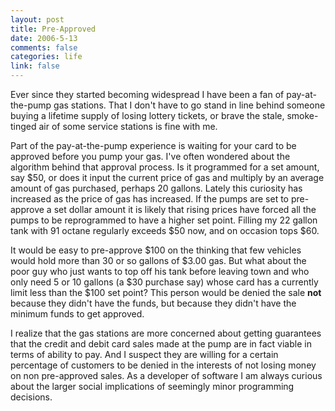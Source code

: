 ```yaml
--- 
layout: post
title: Pre-Approved
date: 2006-5-13
comments: false
categories: life
link: false
---
```

Ever since they started becoming widespread I have been a fan of pay-at-the-pump gas stations. That I don't have to go stand in line behind someone buying a lifetime supply of losing lottery tickets, or brave the stale, smoke-tinged air of some service stations is fine with me.

Part of the pay-at-the-pump experience is waiting for your card to be approved before you pump your gas. I've often wondered about the algorithm behind that approval process. Is it programmed for a set amount, say $50, or does it input the current price of gas and multiply by an average amount of gas purchased, perhaps 20 gallons. Lately this curiosity has increased as the price of gas has increased. If the pumps are set to pre-approve a set dollar amount it is likely that rising prices have forced all the pumps to be reprogrammed to have a higher set point. Filling my 22 gallon tank with 91 octane regularly exceeds $50 now, and on occasion tops $60.

It would be easy to pre-approve $100 on the thinking that few vehicles would hold more than 30 or so gallons of $3.00 gas. But what about the poor guy who just wants to top off his tank before leaving town and who only need 5 or 10 gallons (a $30 purchase say) whose card has a currently limit less than the $100 set point? This person would be denied the sale <b>not</b> because they didn't have the funds, but because they didn't have the minimum funds to get approved.

I realize that the gas stations are more concerned about getting guarantees that the credit and debit card sales made at the pump are in fact viable in terms of ability to pay. And I suspect they are willing for a certain percentage of customers to be denied in the interests of not losing money on non pre-approved sales. As a developer of software I am always curious about the larger social implications of seemingly minor programming decisions.
